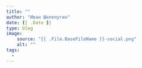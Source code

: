 ```yaml
---
title: ""
author: "Иван Шелепугин"
date: {{ .Date }}
type: blog
image:
    source: "{{ .File.BaseFileName }}-social.png"
    alt: ""
tags:
  - 
---
```


